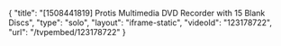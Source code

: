 {
    "title": "[1508441819] Protis Multimedia DVD Recorder with 15 Blank Discs",
    "type": "solo",
    "layout": "iframe-static",
    "videoId": "123178722",
    "url": "\/tvpembed\/123178722"
}